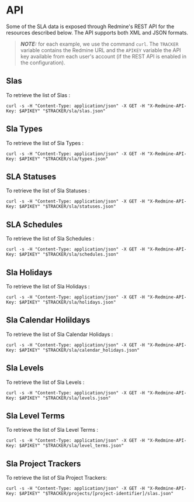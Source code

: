 # API

Some of the SLA data is exposed through Redmine's REST API for the resources described below. The API supports both XML and JSON formats.

> **_NOTE:_** for each example, we use the command `curl`. The `TRACKER` variable contains the Redmine URL and the `APIKEY` variable the API key available from each user's account (if the REST API is enabled in the configuration).


## Slas

To retrieve the list of Slas :

`curl -s -H "Content-Type: application/json" -X GET -H "X-Redmine-API-Key: $APIKEY" "$TRACKER/sla/slas.json"`


## Sla Types

To retrieve the list of Sla Types :

`curl -s -H "Content-Type: application/json" -X GET -H "X-Redmine-API-Key: $APIKEY" "$TRACKER/sla/types.json"`


## SLA Statuses

To retrieve the list of Sla Statuses :

`curl -s -H "Content-Type: application/json" -X GET -H "X-Redmine-API-Key: $APIKEY" "$TRACKER/sla/statuses.json"`


## SLA Schedules

To retrieve the list of Sla Schedules :

`curl -s -H "Content-Type: application/json" -X GET -H "X-Redmine-API-Key: $APIKEY" "$TRACKER/sla/schedules.json"`


## Sla Holidays

To retrieve the list of Sla Holidays :

`curl -s -H "Content-Type: application/json" -X GET -H "X-Redmine-API-Key: $APIKEY" "$TRACKER/sla/holidays.json"`


## Sla Calendar Holildays

To retrieve the list of Sla Calendar Holidays :

`curl -s -H "Content-Type: application/json" -X GET -H "X-Redmine-API-Key: $APIKEY" "$TRACKER/sla/calendar_holidays.json"`


## Sla Levels

To retrieve the list of Sla Levels :

`curl -s -H "Content-Type: application/json" -X GET -H "X-Redmine-API-Key: $APIKEY" "$TRACKER/sla/levels.json"`


## Sla Level Terms
 
To retrieve the list of Sla Level Terms :

`curl -s -H "Content-Type: application/json" -X GET -H "X-Redmine-API-Key: $APIKEY" "$TRACKER/sla/level_terms.json"`


## Sla Project Trackers

To retrieve the list of Sla Project Trackers:

`curl -s -H "Content-Type: application/json" -X GET -H "X-Redmine-API-Key: $APIKEY" "$TRACKER/projects/[project-identifier]/slas.json"`
